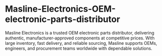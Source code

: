 # Masline-Electronics-OEM-electronic-parts-distributor
Masline Electronics is a trusted OEM electronic parts distributor, delivering authentic, manufacturer-approved components at competitive prices. With large inventory, fast delivery, and reliable sourcing, Masline supports OEMs, engineers, and procurement teams worldwide with dependable solutions.
